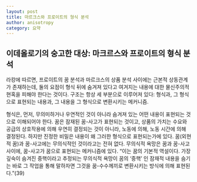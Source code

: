 ```yaml
---
layout: post
title: 마르크스와 프로이트의 형식 분석
author: anisotropy
category: 요약
---
```


## 이데올로기의 숭고한 대상: 마크르스와 프로이트의 형식 분석

라캉에 따르면, 프로이트의 꿈 분석과 마르크스의 상품 분석 사이에는 근본적 상동관계가 존재하는데, 둘의 요점이 형식 뒤에 숨겨져 있다고 여겨지는 내용에 대한 물신주의적 현혹을 피해야 한다는 것이다. 구조는 항상 세 부분으로 이루어져 있다: 형식과, 그 형식으로 표현되는 내용과, 그 내용을 그 형식으로 변환시키는 메커니즘.

형식은, 먼저, 무의미하거나 우연적인 것이 아니라 숨겨져 있는 어떤 내용이 표현되는 것으로 이해되어야 한다. 꿈은 잠재된 꿈-사고가 표현되는 것이고, 상품의 가치는 수요와 공급의 상호작용에 의해 우연히 결정되는 것이 아니라, 노동에 의해, 노동 시간에 의해 결정된다. 하지만 진정한 비밀은 내용이 왜 그러한 형식으로 표현되는가에 있다. 꿈(외현적 꿈)과 꿈-사고에는 무의식적인 것이라고는 전혀 없다. 무의식적 욕망은 꿈과 꿈-사고 사이에, 꿈-사고가 꿈으로 표현되는 메커니즘에 있다. “이는 꿈의 기본적 역설이다. 가장 깊숙이 숨겨진 중핵이라고 추정되는 무의식적 욕망이 꿈의 ‘중핵’ 인 잠재적 내용을 숨기는 바로 그 작업을 통해 말하자면 그것을 꿈-수수께끼로 변환시키는 방식에 의해 표현된다.”(39)
